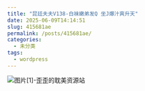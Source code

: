 ```yaml
---
title: "昆廷夫夫V138-白袜嫩弟发Q 坐J爆汁爽升天"
date: 2025-06-09T14:14:51
slug: 415681ae
permalink: /posts/415681ae/
categories:
  - 未分类
tags:
  - wordpress
---
```


![图片[1]-歪歪的耽美资源站](/images/wp/415681ae-dca047a7.jpg)
